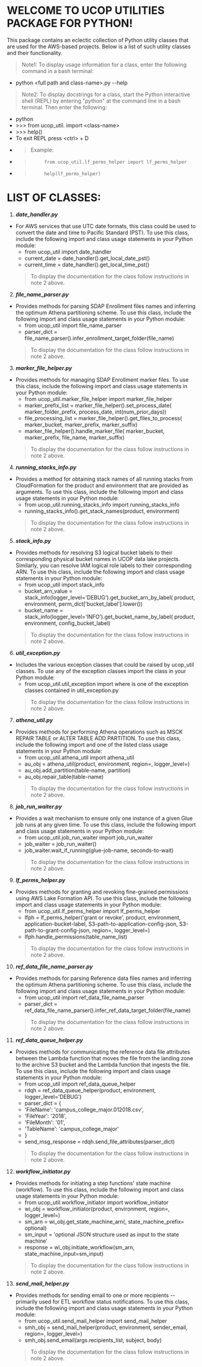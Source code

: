 # WELCOME TO UCOP UTILITIES PACKAGE FOR PYTHON!
This package contains an eclectic collection of Python utility classes
that are used for the AWS-based projects. Below is a list of such utility classes
and their functionality.

>Note1: To display usage information for a class, enter the following command in a bash terminal:
  * python \<full path and class-name\>.py --help

>Note2: To display docstrings for a class, start the Python interactive shell (REPL) by entering "python" at the command line in a bash terminal. Then enter the following:
  * python
  * \>>> from ucop_util.<class-name> import \<class-name>
  * \>>> help(<class-name>)
  * To exit REPL press \<ctrl> + D
  - > Example:
  * >          from ucop_util.lf_perms_helper import lf_perms_helper
  * >          help(lf_perms_helper)

# LIST OF CLASSES:
1. ___date_handler.py___
  * For AWS services that use UTC date formats, this class could be used to convert the date and time to Pacific Standard (PST). To use this class, include the following import and class usage statements in your Python module:
    * from ucop_util import date_handler
    * current_date = date_handler().get_local_date_pst()
    * current_time = date_handler().get_local_time_pst()
    > To display the documentation for the class follow instructions in note 2 above.
2. ___file_name_parser.py___
  * Provides methods for parsing SDAP Enrollment files names and inferring the optimum Athena partitioning scheme. To use this class, include the following import and class usage statements in your Python module:
    * from ucop_util import file_name_parser
    * parser_dict = file_name_parser().infer_enrollment_target_folder(file_name)
    > To display the documentation for the class follow instructions in note 2 above.
3. ___marker_file_helper.py___
  * Provides methods for managing SDAP Enrollment marker files. To use this class, include the following import and class usage statements in your Python module:
    * from ucop_util.marker_file_helper import marker_file_helper
    * marker_prefix_list = marker_file_helper().set_process_date(
            marker_folder_prefix, process_date, int(num_prior_days))
    * file_processing_list = marker_file_helper().get_files_to_process(
                marker_bucket, marker_prefix, marker_suffix)
    * marker_file_helper().handle_marker_file(
                        marker_bucket, marker_prefix, file_name, marker_suffix)
    > To display the documentation for the class follow instructions in note 2 above.
4. ___running_stacks_info.py___
  * Provides a method for obtaining stack names of all running stacks from CloudFormation for the product and environment that are provided as arguments. To use this class, include the following import and class usage statements in your Python module:
    * from ucop_util.running_stacks_info import running_stacks_info
    * running_stacks_info().get_stack_names(product, environment)
    > To display the documentation for the class follow instructions in note 2 above.
5. ___stack_info.py___
  * Provides methods for resolving S3 logical bucket labels to their corresponding physical bucket names in UCOP data lake projects. Similarly, you can resolve IAM logical role labels to their corresponding ARN. To use this class, include the following import and class usage statements in your Python module:
    * from ucop_util import stack_info
    * bucket_arn_value = stack_info(logger_level='DEBUG').get_bucket_arn_by_label(
            product, environment, perm_dict['bucket_label'].lower())
    * bucket_name = stack_info(logger_level='INFO').get_bucket_name_by_label(
            product, environment, config_bucket_label)
    > To display the documentation for the class follow instructions in note 2 above.
6. ___util_exception.py___
  * Includes the various exception classes that could be raised by ucop_util classes. To use any of the exception classes import the class in your Python module:
    * from ucop_util.util_exception import <exception-name> where <exception-name> is one of the exception classes contained in util_exception.py
    > To display the documentation for the class follow instructions in note 2 above.
7. ___athena_util.py___
  * Provides methods for performing Athena operations such as MSCK REPAIR TABLE or ALTER TABLE ADD PARTITION. To use this class, include the following import and one of the listed class usage statements in your Python module:
    * from ucop_util.athena_util import athena_util
    * au_obj = athena_util(product, environment, region=<desired-region>, logger_level=<desired-logger-level>)
    * au_obj.add_partition(table-name, partition)
    * au_obj.repair_table(table-name)
    > To display the documentation for the class follow instructions in note 2 above.
8. ___job_run_waiter.py___
  * Provides a wait mechanism to ensure only one instance of a given Glue job runs at any given time. To use this class, include the following import and class usage statements in your Python module:
    * from ucop_util.job_run_waiter import job_run_waiter
    * job_waiter = job_run_waiter()
    * job_waiter.wait_if_running(glue-job-name, seconds-to-wait)
    > To display the documentation for the class follow instructions in note 2 above.
9. ___lf_perms_helper.py___
  * Provides methods for granting and revoking fine-grained permissions using AWS Lake Formation API. To use this class, include the following import and class usage statements in your Python module:
    * from ucop_util.lf_perms_helper import lf_perms_helper
    * lfph = lf_perms_helper('grant or revoke', product, environment, application-bucket-label,
                           S3-path-to-application-config-json, S3-path-to-grant-config-json, region=<desired-region>, logger_level=<desired-logger-level>)
    * lfph.handle_permissions(table_name_list)
    > To display the documentation for the class follow instructions in note 2 above.
10. ___ref_data_file_name_parser.py___
  * Provides methods for parsing Reference data files names and inferring the optimum Athena partitioning scheme. To use this class, include the following import and class usage statements in your Python module:
    * from ucop_util import ref_data_file_name_parser
    * parser_dict = ref_data_file_name_parser().infer_ref_data_target_folder(file_name)
    > To display the documentation for the class follow instructions in note 2 above.
11. ___ref_data_queue_helper.py___
  * Provides methods for communicating the reference data file attributes between the Lambda function that moves the file from the landing zone to the archive S3 bucket and the Lambda function that ingests the file. To use this class, include the following import and class usage statements in your Python module:
    * from ucop_util import ref_data_queue_helper
    * rdqh = ref_data_queue_helper(product, environment, logger_level='DEBUG')
    * parser_dict = {
    *   'FileName': 'campus_college_major.012018.csv',
    *   'FileYear': '2018',
    *   'FileMonth': '01',
    *   'TableName': 'campus_college_major'
    * }
    * send_msg_response = rdqh.send_file_attributes(parser_dict)
    > To display the documentation for the class follow instructions in note 2 above.
12. ___workflow_initiator.py___
  * Provides methods for initiating a step functions' state machine (workflow). To use this class, include the following import and class usage statements in your Python module:
    * from ucop_util.workflow_initiator import workflow_initiator
    * wi_obj = workflow_initiator(product, environment, region=<desired-region>, logger_level=<desired-logger-level>)
    * sm_arn = wi_obj.get_state_machine_arn(<desired-suffix>, state_machine_prefix=<desired-prefix> optional)
    * sm_input = 'optional JSON structure used as input to the state machine'
    * response = wi_obj.initiate_workflow(sm_arn, state_machine_input=sm_input)
    > To display the documentation for the class follow instructions in note 2 above.
13. ___send_mail_helper.py___
  * Provides methods for sending email to one or more recipients -- primarily used for ETL workflow status notifications. To use this class, include the following import and class usage statements in your Python module:
    * from ucop_util.send_mail_helper import send_mail_helper
    * smh_obj = send_mail_helper(product, environment, sender_email, region=<desired-region>, logger_level=<desired-logger-level>)
    * smh_obj.send_email(args.recipients_list, subject, body)
    > To display the documentation for the class follow instructions in note 2 above.
